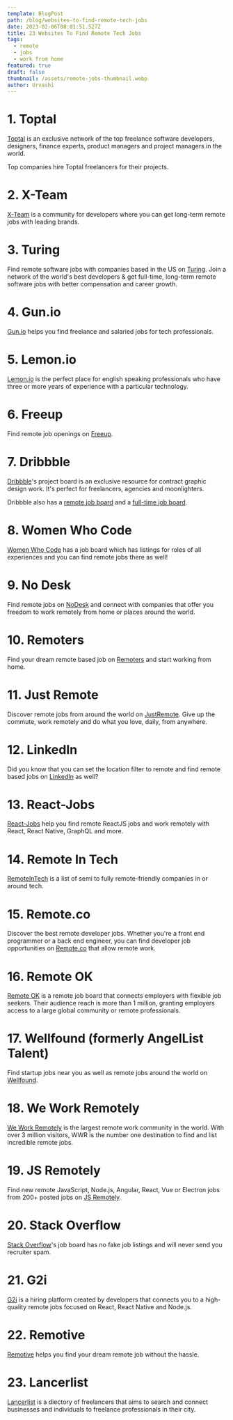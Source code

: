 ```yaml
---
template: BlogPost
path: /blog/websites-to-find-remote-tech-jobs
date: 2023-02-06T08:01:51.527Z
title: 23 Websites To Find Remote Tech Jobs
tags:
  - remote
  - jobs
  - work from home
featured: true
draft: false
thumbnail: /assets/remote-jobs-thumbnail.webp
author: Urvashi
---
```


# 1. Toptal

[Toptal](https://www.toptal.com/talent/apply) is an exclusive network of the top freelance software developers, designers, finance experts, product managers and project managers in the world.

Top companies hire Toptal freelancers for their projects.

# 2. X-Team

[X-Team](https://x-team.com/developers/) is a community for developers where you can get long-term remote jobs with leading brands.

# 3. Turing

Find remote software jobs with companies based in the US on [Turing](https://www.turing.com/jobs).
Join a network of the world's best developers & get full-time, long-term remote software jobs with better compensation and career growth.

# 4. Gun.io

[Gun.io](https://gun.io/find-work/) helps you find freelance and salaried jobs for tech professionals.

# 5. Lemon.io

[Lemon.io](https://lemon.io/escape-the-matrix/) is the perfect place for english speaking professionals who have three or more years of experience with a particular technology.

# 6. Freeup

Find remote job openings on [Freeup](https://freeeup.breezy.hr/).

# 7. Dribbble

[Dribbble](https://dribbble.com/freelance-jobs)'s project board is an exclusive resource for contract graphic design work.
It's perfect for freelancers, agencies and moonlighters.

Dribbble also has a [remote job board](https://dribbble.com/remote-design-jobs) and a [full-time job board](https://dribbble.com/jobs).

# 8. Women Who Code

[Women Who Code](womenwhocode.com/jobs) has a job board which has listings for roles of all experiences and you can find remote jobs there as well!

# 9. No Desk

Find remote jobs on [NoDesk](https://nodesk.co/remote-jobs/) and connect with companies that offer you freedom to work remotely from home or places around the world.

# 10. Remoters

Find your dream remote based job on [Remoters](https://remoters.net/jobs/) and start working from home.

# 11. Just Remote

Discover remote jobs from around the world on [JustRemote](https://justremote.co/).
Give up the commute, work remotely and do what you love, daily, from anywhere.

# 12. LinkedIn

Did you know that you can set the location filter to remote and find remote based jobs on [LinkedIn](https://www.linkedin.com/jobs/) as well?

# 13. React-Jobs

[React-Jobs](https://www.react-jobs.com) help you find remote ReactJS jobs and work remotely with React, React Native, GraphQL and more.

# 14. Remote In Tech

[RemoteInTech](https://remoteintech.company/) is a list of semi to fully remote-friendly companies in or around tech.

# 15. Remote.co

Discover the best remote developer jobs.
Whether you're a front end programmer or a back end engineer, you can find developer job opportunities on [Remote.co](https://remote.co/) that allow remote work.

# 16. Remote OK

[Remote OK](https://remoteok.com/) is a remote job board that connects employers with flexible job seekers.
Their audience reach is more than 1 million, granting employers access to a large global community or remote professionals.

# 17. Wellfound (formerly AngelList Talent)

Find startup jobs near you as well as remote jobs around the world on [Wellfound](https://angel.co/).

# 18. We Work Remotely

[We Work Remotely](https://weworkremotely.com/) is the largest remote work community in the world.
With over 3 million visitors, WWR is the number one destination to find and list incredible remote jobs.

# 19. JS Remotely

Find new remote JavaScript, Node.js, Angular, React, Vue or Electron jobs from 200+ posted jobs on [JS Remotely](https://jsremotely.com/).

# 20. Stack Overflow

[Stack Overflow](https://stackoverflow.com/jobs/companies)'s job board has no fake job listings and will never send you recruiter spam.

# 21. G2i

[G2i](https://www.g2i.co/) is a hiring platform created by developers that connects you to a high-quality remote jobs focused on React, React Native and Node.js.

# 22. Remotive

[Remotive](https://remotive.com/) helps you find your dream remote job without the hassle.

# 23. Lancerlist

[Lancerlist](https://lancerlist.co/) is a diectory of freelancers that aims to search and connect businesses and individuals to freelance professionals in their city.
